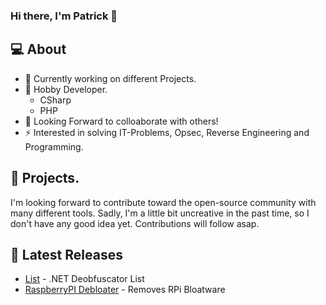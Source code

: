 ### Hi there, I'm Patrick 👋

## 💻 About
- 🔭 Currently working on different Projects.
- 🌱 Hobby Developer.
    - CSharp
    - PHP
- 👯 Looking Forward to colloaborate with others!
- ⚡ Interested in solving IT-Problems, Opsec, Reverse Engineering and Programming.

## 🌟 Projects.
I'm looking forward to contribute toward the open-source community with many different tools. Sadly, I'm a little bit uncreative in the past time, so I don't have any good idea yet. Contributions will follow asap.

## 📕 Latest Releases

  - [List](https://github.com/pxtrick05/.NET-Deobfuscator) - .NET Deobfuscator List
  - [RaspberryPI Debloater](https://github.com/Patrick979/RPi-Debloater) - Removes RPi Bloatware
